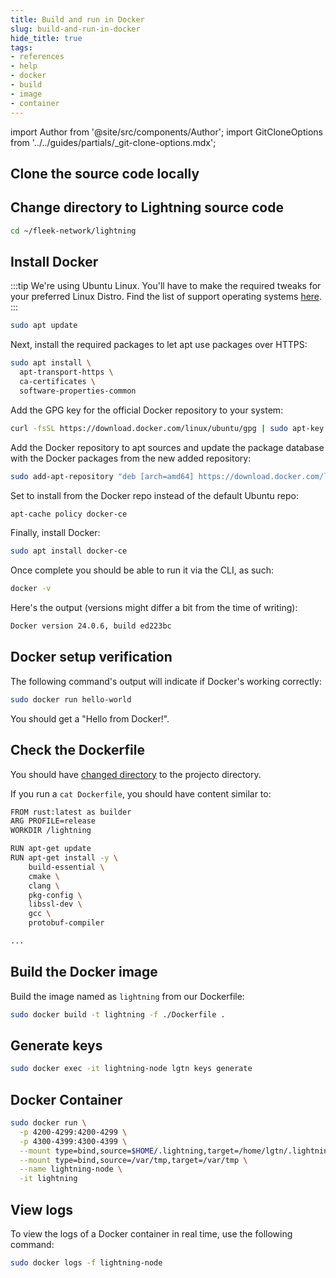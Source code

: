 ```yaml
---
title: Build and run in Docker
slug: build-and-run-in-docker
hide_title: true
tags:
- references
- help
- docker
- build
- image
- container
---
```


import Author from '@site/src/components/Author';
import GitCloneOptions from '../../guides/partials/_git-clone-options.mdx';

## Clone the source code locally

<GitCloneOptions />

## Change directory to Lightning source code

```sh
cd ~/fleek-network/lightning
```

## Install Docker

:::tip
We're using Ubuntu Linux. You'll have to make the required tweaks for your preferred Linux Distro. Find the list of support operating systems [here](/docs/node/requirements#server).
:::

```sh
sudo apt update
```

Next, install the required packages to let apt use packages over HTTPS:

```sh
sudo apt install \
  apt-transport-https \
  ca-certificates \
  software-properties-common
```

Add the GPG key for the official Docker repository to your system:

```sh
curl -fsSL https://download.docker.com/linux/ubuntu/gpg | sudo apt-key add -
```

Add the Docker repository to apt sources and update the package database with the Docker packages from the new added repository:

```sh
sudo add-apt-repository "deb [arch=amd64] https://download.docker.com/linux/ubuntu jammy stable"
```

Set to install from the Docker repo instead of the default Ubuntu repo:

```sh
apt-cache policy docker-ce
```

Finally, install Docker:

```sh
sudo apt install docker-ce
```

Once complete you should be able to run it via the CLI, as such:

```sh
docker -v
```

Here's the output (versions might differ a bit from the time of writing):

```sh
Docker version 24.0.6, build ed223bc
```

## Docker setup verification

The following command's output will indicate if Docker's working correctly:

```sh
sudo docker run hello-world
```

You should get a "Hello from Docker!".

## Check the Dockerfile

You should have [changed directory](#change-directory-to-lightning-source-code) to the projecto directory.

If you run a `cat Dockerfile`, you should have content similar to:

```sh
FROM rust:latest as builder
ARG PROFILE=release
WORKDIR /lightning

RUN apt-get update
RUN apt-get install -y \
    build-essential \
    cmake \
    clang \
    pkg-config \
    libssl-dev \
    gcc \
    protobuf-compiler

...
```

## Build the Docker image

Build the image named as `lightning` from our Dockerfile:

```sh
sudo docker build -t lightning -f ./Dockerfile .
```

## Generate keys

```sh
sudo docker exec -it lightning-node lgtn keys generate
```

## Docker Container

```sh
sudo docker run \
  -p 4200-4299:4200-4299 \
  -p 4300-4399:4300-4399 \
  --mount type=bind,source=$HOME/.lightning,target=/home/lgtn/.lightning \
  --mount type=bind,source=/var/tmp,target=/var/tmp \
  --name lightning-node \
  -it lightning
```

## View logs

To view the logs of a Docker container in real time, use the following command:

```sh
sudo docker logs -f lightning-node
```

<Author
    name="Helder Oliveira"
    image="https://github.com/heldrida.png"
    title="Software Developer + DX"
    url="https://github.com/heldrida"
/>
